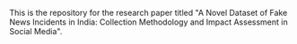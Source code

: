 This is the repository for the research paper titled "A Novel Dataset of Fake News Incidents in India: Collection Methodology and Impact Assessment in Social Media". 
